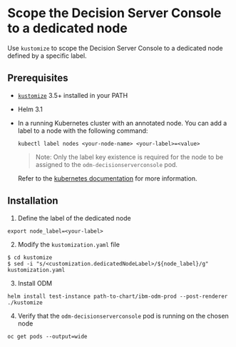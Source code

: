 # Scope the Decision Server Console to a dedicated node

Use `kustomize` to scope the Decision Server Console to a dedicated node defined by a specific label.

## Prerequisites

- [`kustomize`](https://kubectl.docs.kubernetes.io/installation/kustomize/) 3.5+ installed in your PATH
- Helm 3.1
- In a running Kubernetes cluster with an annotated node. You can add a label to a node with the following command:
  ```
  kubectl label nodes <your-node-name> <your-label>=<value>
  ```
  > Note: Only the label key existence is required for the node to be assigned to the `odm-decisionserverconsole` pod.

  Refer to the [kubernetes documentation](https://kubernetes.io/docs/tasks/configure-pod-container/assign-pods-nodes/#add-a-label-to-a-node) for more information.

## Installation

1. Define the label of the dedicated node

  ```
  export node_label=<your-label>
  ```

2. Modify the `kustomization.yaml` file

  ```
  $ cd kustomize
  $ sed -i "s/<customization.dedicatedNodeLabel>/${node_label}/g" kustomization.yaml
  ```

3. Install ODM

  ```
  helm install test-instance path-to-chart/ibm-odm-prod --post-renderer ./kustomize
  ```

4. Verify that the `odm-decisionserverconsole` pod is running on the chosen node

  ```
  oc get pods --output=wide
  ```
